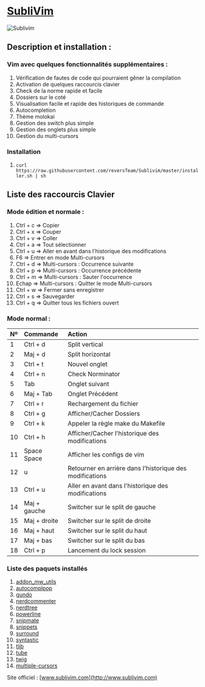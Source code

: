 [SubliVim](http://www.sublivim.com)
========

![Sublivim](https://raw.github.com/reversTeam/Sublivim/master/Pictures/vim.jpg)

Description et installation :
-----------

### Vim avec quelques fonctionnalités supplémentaires : ######
1.	Vérification de fautes de code qui pourraient gêner la compilation
2.	Activation de quelques raccourcis clavier
3.	Check de la norme rapide et facile
4.	Dossiers sur le coté
5.	Visualisation facile et rapide des historiques de commande
6.	Autocompletion
7.	Thème molokai
8.	Gestion des switch plus simple
9.	Gestion des onglets plus simple
10.	Gestion du multi-cursors

### Installation ######
1.	`curl https://raw.githubusercontent.com/reversTeam/Sublivim/master/installer.sh | sh`

Liste des raccourcis Clavier
------------

### Mode édition et normale : ######
1.	Ctrl + c     => Copier
2.	Ctrl + x     => Couper
3.	Ctrl + v     => Coller
4.	Ctrl + a     => Tout sélectionner
5.	Ctrl + u     => Aller en avant dans l'historique des modifications
6.	F6           => Entrer en mode Multi-cursors
7.	Ctrl + d     => Multi-cursors : Occurrence suivante
8.	Ctrl + p     => Multi-cursors : Occurrence précédente
9.	Ctrl + m     => Multi-cursors : Sauter l'occurrence
10.	Echap        => Multi-cursors : Quitter le mode Multi-cursors
11.	Ctrl + w     => Fermer sans enregistrer
12.	Ctrl + s     => Sauvegarder
13.	Ctrl + q     => Quitter tous les fichiers ouvert

### Mode normal : ######
| Nº | Commande      | Action                                                   |
|:---|:--------------|:---------------------------------------------------------|
|1   | Ctrl + d      | Split vertical                                           |
|2   | Maj + d       | Split horizontal                                         |
|3   | Ctrl + t      | Nouvel onglet                                            |
|4   | Ctrl + n      | Check Norminator                                         |
|5   | Tab           | Onglet suivant                                           |
|6   | Maj + Tab     | Onglet Précédent                                         |
|7   | Ctrl + r      | Rechargement du fichier                                  |
|8   | Ctrl + g      | Afficher/Cacher Dossiers                                 |
|9   | Ctrl + k      | Appeler la règle make du Makefile                        |
|10  | Ctrl + h      | Afficher/Cacher l'historique des modifications           |
|11  | Space Space   | Afficher les configs de vim                              |
|12  | u             | Retourner en arrière dans l'historique des modifications |
|13  | Ctrl + u      | Aller en avant dans l'historique des modifications       |
|14  | Maj + gauche  | Switcher sur le split de gauche                          |
|15  | Maj + droite  | Switcher sur le split de droite                          |
|16  | Maj + haut    | Switcher sur le split du haut                            |
|17  | Maj + bas     | Switcher sur le split du bas                             |
|18  | Ctrl + p      | Lancement du lock session                                |

### Liste des paquets installés ######
1.	[addon_mw_utils](https://github.com/marcweber/vim-addon-mw-utils)
2.	[autocomplpop](https://github.com/othree/vim-autocomplpop)
3.	[gundo](https://github.com/sjl/gundo.vim)
4.	[nerdcommenter](https://github.com/scrooloose/nerdcommenter)
5.	[nerdtree](https://github.com/scrooloose/nerdtree)
6.	[powerline](https://github.com/Lokaltog/powerline)
7.	[snipmate](https://github.com/garbas/vim-snipmate)
8.	[snippets](https://github.com/honza/vim-snippets)
9.	[surround](https://github.com/tpope/vim-surround)
10.	[syntastic](https://github.com/scrooloose/syntastic)
11.	[tlib](https://github.com/tomtom/tlib_vim)
12.	[tube](https://github.com/gcmt/tube.vim)
13.	[twig](https://github.com/lunaru/vim-twig)
14.	[multiple-cursors](https://github.com/terryma/vim-multiple-cursors)

Site officiel : [www.sublivim.com](http://www.sublivim.com)
